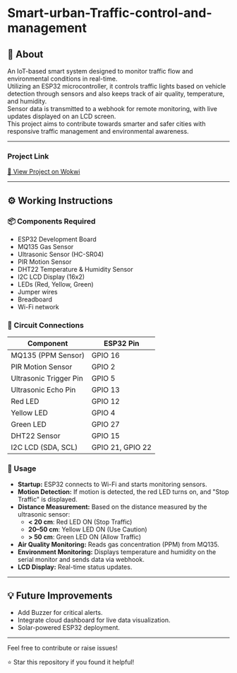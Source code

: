 # Smart-urban-Traffic-control-and-management

## 🧩 About

An IoT-based smart system designed to monitor traffic flow and environmental conditions in real-time.  
Utilizing an ESP32 microcontroller, it controls traffic lights based on vehicle detection through sensors and also keeps track of air quality, temperature, and humidity.  
Sensor data is transmitted to a webhook for remote monitoring, with live updates displayed on an LCD screen.  
This project aims to contribute towards smarter and safer cities with responsive traffic management and environmental awareness.

---

### Project Link
[🔗 View Project on Wokwi](https://wokwi.com/projects/398934633069967361)

---

## ⚙️ Working Instructions

### 📦 Components Required
- ESP32 Development Board
- MQ135 Gas Sensor
- Ultrasonic Sensor (HC-SR04)
- PIR Motion Sensor
- DHT22 Temperature & Humidity Sensor
- I2C LCD Display (16x2)
- LEDs (Red, Yellow, Green)
- Jumper wires
- Breadboard
- Wi-Fi network

### 🔌 Circuit Connections

| Component               | ESP32 Pin |
|-------------------------|-----------|
| MQ135 (PPM Sensor)      | GPIO 16   |
| PIR Motion Sensor       | GPIO 2    |
| Ultrasonic Trigger Pin  | GPIO 5    |
| Ultrasonic Echo Pin     | GPIO 13   |
| Red LED                 | GPIO 12   |
| Yellow LED              | GPIO 4    |
| Green LED               | GPIO 27   |
| DHT22 Sensor            | GPIO 15   |
| I2C LCD (SDA, SCL)      | GPIO 21, GPIO 22 |

### 🚀 Usage

- **Startup:** ESP32 connects to Wi-Fi and starts monitoring sensors.
- **Motion Detection:** If motion is detected, the red LED turns on, and "Stop Traffic" is displayed.
- **Distance Measurement:** Based on the distance measured by the ultrasonic sensor:
  - **< 20 cm**: Red LED ON (Stop Traffic)
  - **20–50 cm**: Yellow LED ON (Use Caution)
  - **> 50 cm**: Green LED ON (Allow Traffic)
- **Air Quality Monitoring:** Reads gas concentration (PPM) from MQ135.
- **Environment Monitoring:** Displays temperature and humidity on the serial monitor and sends data via webhook.
- **LCD Display:** Real-time status updates.

---

## 💡 Future Improvements

- Add Buzzer for critical alerts.
- Integrate cloud dashboard for live data visualization.
- Solar-powered ESP32 deployment.

---

Feel free to contribute or raise issues!

⭐️ Star this repository if you found it helpful!
